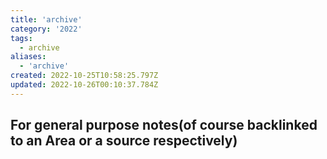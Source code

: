```yaml
---
title: 'archive'
category: '2022'
tags:
  - archive
aliases:
  - 'archive'
created: 2022-10-25T10:58:25.797Z
updated: 2022-10-26T00:10:37.784Z
---
```


## For general purpose notes(of course backlinked to an Area or a source respectively)